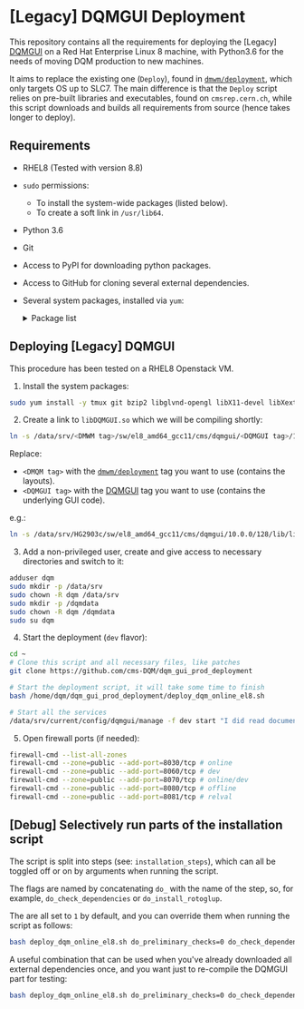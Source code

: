 # [Legacy] DQMGUI Deployment

This repository contains all the requirements for deploying the [Legacy] [DQMGUI](https://github.com/cms-DQM/dqmgui_prod) on a Red Hat Enterprise Linux 8 machine, with Python3.6 for the needs of moving DQM production to new machines.

It aims to replace the existing one (`Deploy`), found in [`dmwm/deployment`](https://github.com/dmwm/deployment/tags), which only targets OS up to SLC7. The main difference is that the `Deploy` script relies on pre-built libraries and executables, found on `cmsrep.cern.ch`, while this script downloads and builds all requirements from source (hence takes longer to deploy).

## Requirements

- RHEL8 (Tested with version 8.8)
- `sudo` permissions:
  - To install the system-wide packages (listed below).
  - To create a soft link in `/usr/lib64`.
- Python 3.6
- Git
- Access to PyPI for downloading python packages.
- Access to GitHub for cloning several external dependencies.
- Several system packages, installed via `yum`:
  <details>
  <summary>Package list</summary>  

  - bzip2
  - libglvnd-opengl
  - libX11-devel
  - libXext-devel
  - libXft-devel
  - libXpm-devel
  - mesa-libGLU
  - mesa-libGLU-devel
  - perl-Env
  - perl-Switch
  - perl-Thread-Queue
  - glibc-headers
  - libidn
  - libXcursor
  - libXi
  - libXinerama
  - libXrandr
  - perl
  - perl-Digest-MD5
  - tcsh
  - zsh
  - root
  - python3-root
  - epel-release
  - python3-pip
  - libcurl-devel
  - python36-devel
  - boost-python3-devel
  - protobuf-devel
  - jemalloc-devel
  - pcre-devel
  - boost-devel
  - lzo-devel
  - cmake
  - xz-devel
  - python3-sphinx
  - openssl-devel
  - libjpeg-turbo-devel
  - libpng-devel
  </details>

## Deploying [Legacy] DQMGUI

This procedure has been tested on a RHEL8 Openstack VM.

1. Install the system packages:

  ```bash
  sudo yum install -y tmux git bzip2 libglvnd-opengl libX11-devel libXext-devel libXft-devel libXpm-devel mesa-libGLU mesa-libGLU-devel perl-Env perl-Switch perl-Thread-Queue glibc-headers libidn libXcursor libXi libXinerama libXrandr perl perl-Digest-MD5 tcsh zsh root python3-root epel-release python3-pip libcurl-devel python36-devel boost-python3-devel protobuf-devel jemalloc-devel pcre-devel boost-devel lzo-devel cmake xz-devel python3-sphinx openssl-devel libpng-devel lijpeg-turbo-devel 
  ```

2. Create a link to `libDQMGUI.so` which we will be compiling shortly:
  
  ```bash
  ln -s /data/srv/<DMWM tag>/sw/el8_amd64_gcc11/cms/dqmgui/<DQMGUI tag>/128/lib/libDQMGUI.so /usr/lib64/libDQMGUI.so
  ```

  Replace:

  - `<DMQM tag>` with the [`dmwm/deployment`](https://github.com/dmwm/deployment/tags) tag you want to use (contains the layouts).
  - `<DQMGUI tag>` with the [DQMGUI](https://github.com/cms-DQM/dqmgui_prod/tags) tag you want to use (contains the underlying GUI code).

  e.g.:

  ```bash
  ln -s /data/srv/HG2903c/sw/el8_amd64_gcc11/cms/dqmgui/10.0.0/128/lib/libDQMGUI.so /usr/lib64/libDQMGUI.so
  ```

3. Add a non-privileged user, create and give access to necessary directories and switch to it:
  
  ```bash
  adduser dqm
  sudo mkdir -p /data/srv
  sudo chown -R dqm /data/srv
  sudo mkdir -p /dqmdata
  sudo chown -R dqm /dqmdata
  sudo su dqm
  ```

4. Start the deployment (`dev` flavor):
  
  ```bash
  cd ~
  # Clone this script and all necessary files, like patches
  git clone https://github.com/cms-DQM/dqm_gui_prod_deployment
  
  # Start the deployment script, it will take some time to finish
  bash /home/dqm/dqm_gui_prod_deployment/deploy_dqm_online_el8.sh

  # Start all the services
  /data/srv/current/config/dqmgui/manage -f dev start "I did read documentation"
  ```

5. Open firewall ports (if needed):

  ```bash
  firewall-cmd --list-all-zones
  firewall-cmd --zone=public --add-port=8030/tcp # online    
  firewall-cmd --zone=public --add-port=8060/tcp # dev
  firewall-cmd --zone=public --add-port=8070/tcp # online/dev
  firewall-cmd --zone=public --add-port=8080/tcp # offline
  firewall-cmd --zone=public --add-port=8081/tcp # relval
  ```

## [Debug] Selectively run parts of the installation script

The script is split into steps (see: `installation_steps`), which can all be toggled off or on by arguments when running the script.

The flags are named by concatenating `do_` with the name of the step, so, for example, `do_check_dependencies` or `do_install_rotoglup`.

The are all set to `1` by default, and you can override them when running the script as follows:

```bash
bash deploy_dqm_online_el8.sh do_preliminary_checks=0 do_check_dependencies=0
```

A useful combination that can be used when you've already downloaded all external dependencies once, and you want just to re-compile the DQMGUI part for testing:

```bash
bash deploy_dqm_online_el8.sh do_preliminary_checks=0 do_check_dependencies=0 do_preliminary_checks=0 do_check_dependencies=0 do_create_directories=1 do_install_boost_gil=0 do_install_gil_numeric=0 do_install_rotoglup=0 do_install_classlib=0 do_compile_classlib=0 do_install_dmwm=0 do_install_dqmgui=0 do_compile_dqmgui=1 do_install_yui=0 do_install_extjs=0 do_install_d3=0 do_install_jsroot=0
```
